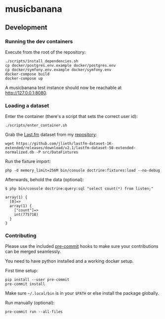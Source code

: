 # musicbanana

## Development

### Running the dev containers

Execute from the root of the repository:

```console
./scripts/install_dependencies.sh
cp docker/postgres.env.example docker/postgres.env
cp docker/symfony.env.example docker/symfony.env
docker-compose build
docker-compose up
```

A musicbanana test instance should now be reachable at <http://127.0.0.1:8080>.

### Loading a dataset

Enter the container (there's a script that sets the correct user id):

```console
./scripts/enter_container.sh
```

Grab the [Last.fm](https://www.last.fm/) dataset from my
[repository](https://github.com/jlieth/lastfm-dataset-1K-extended/):

```console
wget https://github.com/jlieth/lastfm-dataset-1K-extended/releases/download/v2.1/lastfm-dataset-50-extended-normalized.db -P src/DataFixtures
```

Run the fixture import:

```console
php -d memory_limit=256M bin/console doctrine:fixtures:load --no-debug
```

Afterwards, behold the data (optional):

```console
$ php bin/console doctrine:query:sql "select count(*) from listen;"

array(1) {
  [0]=>
  array(1) {
    ["count"]=>
    int(775718)
  }
}
```

### Contributing

Please use the included [pre-commit](https://pre-commit.com) hooks to make sure
your contributions can be merged seamlessly.

You need to have python installed and a working docker setup.

First time setup:

```console
pip install --user pre-commit
pre-commit install
```
Make sure `~/.local/bin` is in your `$PATH` or else install the package globally.

Run manually (optional):

```console
pre-commit run --all-files
```
